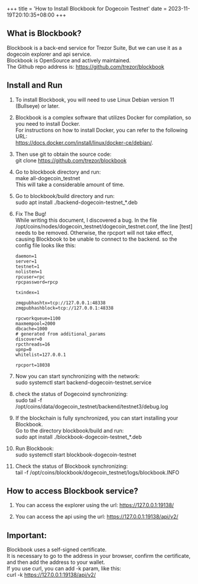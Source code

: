 +++
title = 'How to Install Blockbook for Dogecoin Testnet'
date = 2023-11-19T20:10:35+08:00
+++

## What is Blockbook?
Blockbook is a back-end service for Trezor Suite, But we can use it as a dogecoin explorer and api service.   
Blockbook is OpenSource and actively maintained.  
The Github repo address is: https://github.com/trezor/blockbook  

## Install and Run
1. To install Blockbook, you will need to use Linux Debian version 11 (Bullseye) or later.  

2. Blockbook is a complex software that utilizes Docker for compilation, so you need to install Docker.   
   For instructions on how to install Docker, you can refer to the following URL:   
    https://docs.docker.com/install/linux/docker-ce/debian/.  

3. Then use git to obtain the source code:   
    git clone https://github.com/trezor/blockbook  

4. Go to blockbook directory and run:  
    make all-dogecoin_testnet  
    This will take a considerable amount of time.

5. Go to blockbook/build directory and run:  
    sudo apt install ./backend-dogecoin-testnet_*.deb

6. Fix The Bug!  
   While writing this document, I discovered a bug. In the file /opt/coins/nodes/dogecoin_testnet/dogecoin_testnet.conf, the line [test] needs to be removed. Otherwise, the rpcport will not take effect, causing Blockbook to be unable to connect to the backend. so the config file looks like this:  
    ```
    daemon=1
    server=1
    testnet=1
    nolisten=1
    rpcuser=rpc
    rpcpassword=rpcp

    txindex=1

    zmqpubhashtx=tcp://127.0.0.1:48338
    zmqpubhashblock=tcp://127.0.0.1:48338

    rpcworkqueue=1100
    maxmempool=2000
    dbcache=1000
    # generated from additional_params
    discover=0
    rpcthreads=16
    upnp=0
    whitelist=127.0.0.1

    rpcport=18038

    ```

7. Now you can start synchronizing with the network:  
    sudo systemctl start backend-dogecoin-testnet.service

8. check the status of Dogecoind synchronizing:  
    sudo tail -f /opt/coins/data/dogecoin_testnet/backend/testnet3/debug.log

9.  If the blockchain is fully synchronized, you can start installing your Blockbook.  
   Go to the directory blockbook/build and run:  
   sudo apt install ./blockbook-dogecoin-testnet_*.deb

10. Run Blockbook:  
    sudo systemctl start blockbook-dogecoin-testnet

11. Check the status of Blockbook synchronizing:  
    tail -f /opt/coins/blockbook/dogecoin_testnet/logs/blockbook.INFO

## How to access Blockbook service?

1. You can access the explorer using the url: 
     https://127.0.0.1:19138/

2. You can access the api using the url: 
     https://127.0.0.1:19138/api/v2/

## Important: 
Blockbook uses a self-signed certificate.   
It is necessary to go to the address in your browser, confirm the certificate, and then add the address to your wallet.  
If you use curl, you can add -k param, like this:  
curl -k https://127.0.0.1:19138/api/v2/